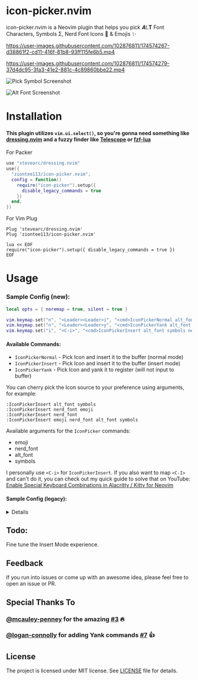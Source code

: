 # icon-picker.nvim

icon-picker.nvim is a Neovim plugin that helps you pick 𝑨𝕃𝚻 Font Characters, Symbols Σ, Nerd Font Icons  & Emojis ✨

https://user-images.githubusercontent.com/102876811/174574267-d38861f2-cd11-416f-81b8-93ff115fe6b5.mp4

https://user-images.githubusercontent.com/102876811/174574279-37d4dc95-3fa3-41e2-881c-4c89860bbe22.mp4

![Pick Symbol Screenshot](https://user-images.githubusercontent.com/102876811/174749829-de1f8ab6-bd5a-4c5e-87db-78c3b5c96d49.png)

![Alt Font Screenshot](https://user-images.githubusercontent.com/102876811/174749842-4802bd94-d517-4e53-942a-53351646f5cc.png)

# Installation

#### This plugin utilizes `vim.ui.select()`, so you're gonna need something like [dressing.nvim](https://github.com/stevearc/dressing.nvim) and a fuzzy finder like [Telescope](https://github.com/nvim-telescope/telescope.nvim) or [fzf-lua](https://github.com/ibhagwan/fzf-lua)

For Packer

```lua
use "stevearc/dressing.nvim"
use({
  "ziontee113/icon-picker.nvim",
  config = function()
    require("icon-picker").setup({
      disable_legacy_commands = true
    })
  end,
})
```

For Vim Plug

```
Plug 'stevearc/dressing.nvim'
Plug 'ziontee113/icon-picker.nvim'

lua << EOF
require("icon-picker").setup({ disable_legacy_commands = true })
EOF
```

# Usage

### Sample Config (new):

```lua
local opts = { noremap = true, silent = true }

vim.keymap.set("n", "<Leader><Leader>i", "<cmd>IconPickerNormal alt_font symbols nerd_font emoji<cr>", opts)
vim.keymap.set("n", "<Leader><Leader>y", "<cmd>IconPickerYank alt_font symbols nerd_font emoji<cr>", opts) --> Yank the selected icon into register
vim.keymap.set("i", "<C-i>", "<cmd>IconPickerInsert alt_font symbols nerd_font emoji<cr>", opts)
```

#### Available Commands:

- `IconPickerNormal` - Pick Icon and insert it to the buffer (normal mode)
- `IconPickerInsert` - Pick Icon and insert it to the buffer (insert mode)
- `IconPickerYank` - Pick Icon and yank it to register (will not input to buffer)

You can cherry pick the Icon source to your preference using arguments, for example:

```
:IconPickerInsert alt_font symbols
:IconPickerInsert nerd_font emoji
:IconPickerInsert nerd_font
:IconPickerInsert emoji nerd_font alt_font symbols
```

Available arguments for the `IconPicker` commands:

- emoji
- nerd_font
- alt_font
- symbols

I personally use `<C-i>` for `IconPickerInsert`. If you also want to map `<C-I>` and can't do it, you can check out my quick guide to solve that on YouTube: [Enable Special Keyboard Combinations in Alacritty / Kitty for Neovim](https://www.youtube.com/watch?v=lHBD6pdJ-Ng)

#### Sample Config (legacy):

<details>

```lua
local opts = { noremap = true, silent = true }

vim.keymap.set("n", "<Leader><Leader>i", "<cmd>PickEverything<cr>", opts)
vim.keymap.set("n", "<Leader><Leader>y", "<cmd>PickEverythingYank<cr>", opts)
vim.keymap.set("i", "<C-i>", "<cmd>PickEverythingInsert<cr>", opts)
```

#### Available Commands:

- Normal Mode:
  - `PickEverything` (Nerd Font Icons & Emojis & Alt Font & Symbols)
  - `PickIcons` (Nerd Font Icons & Emojis)
  - `PickEmoji`
  - `PickNerd`
  - `PickSymbols`
  - `PickAltFont`
  - `PickAltFontAndSymbols`
- Normal Mode (yank):
  These commands will Yank the selected icon into register
  - `PickEverythingYank` (Nerd Font Icons & Emojis & Alt Font & Symbols)
  - `PickIconsYank` (Nerd Font Icons & Emojis)
  - `PickEmojiYank`
  - `PickNerdYank`
  - `PickSymbolsYank`
  - `PickAltFontYank`
  - `PickAltFontAndSymbolsYank`
- Insert Mode:
  - `PickEverythingInsert` (Nerd Font Icons & Emojis & Alt Font & Symbols)
  - `PickIconsInsert` (Nerd Font Icons & Emojis)
  - `PickEmojiInsert`
  - `PickNerdInsert`
  - `PickSymbolsInsert`
  - `PickAltFontInsert`
  - `PickAltFontAndSymbolsInsert`

You can use `:help ` to see the details for any of those commands.
Example: `:help PickAltFont`

</details>

## Todo:

Fine tune the Insert Mode experience.

## Feedback

If you run into issues or come up with an awesome idea, please feel free to open an issue or PR.

## Special Thanks To

### [@mcauley-penney](https://github.com/mcauley-penney) for the amazing [#3](https://github.com/ziontee113/icon-picker.nvim/pull/3) :fire:

### [@logan-connolly](https://github.com/logan-connolly) for adding Yank commands [#7](https://github.com/ziontee113/icon-picker.nvim/pull/7) :thumbsup:

## License

The project is licensed under MIT license. See [LICENSE](./LICENSE) file for details.
